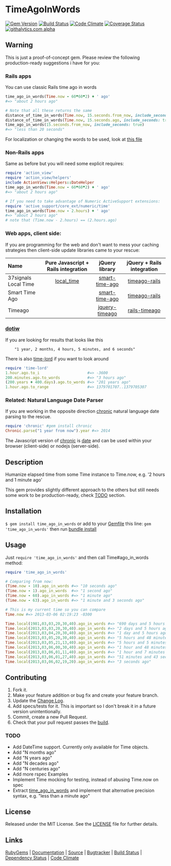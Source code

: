 # TimeAgoInWords

[![Gem Version][GV img]][Gem Version]
[![Build Status][BS img]][Build Status]
[![Code Climate][CC img]][Code Climate]
[![Coverage Status][CS img]][Coverage Status]
[![githalytics.com alpha](https://cruel-carlota.pagodabox.com/3fe2425a26ab0ca00b5bc6acf817af59 "githalytics.com")](http://githalytics.com/elgalu/time_ago_in_words)

## Warning

This is just a proof-of-concept gem. Please review the following production-ready suggestions i have for you:

### Rails apps

You can use classic Rails time ago in words

```ruby
time_ago_in_words(Time.now - 60*60*2) + ' ago'
#=> "about 2 hours ago"

# Note that all these returns the same
distance_of_time_in_words(Time.now, 15.seconds.from_now, include_seconds: true)
distance_of_time_in_words(Time.now, 15.seconds.ago, include_seconds: true)
time_ago_in_words(15.seconds.from_now, include_seconds: true)
#=> "less than 20 seconds"
```

For localization or changing the words to be used, look at [this file](https://github.com/rails/rails/blob/master/actionview/lib/action_view/locale/en.yml)

### Non-Rails apps

Same as before but you will need some explicit requires:

```ruby
require 'action_view'
require 'action_view/helpers'
include ActionView::Helpers::DateHelper
time_ago_in_words(Time.now - 60*60*2) + ' ago'
#=> "about 2 hours ago"

# If you need to take advantage of Numeric ActiveSupport extensions:
require 'active_support/core_ext/numeric/time'
time_ago_in_words(Time.now - 2.hours) + ' ago'
#=> "about 2 hours ago"
# note that (Time.now - 2.hours) == (2.hours.ago)
```

### Web apps, client side:

If you are programming for the web and don't want to mess your caching strategies then client-side update libraries came to your rescue:

| Name                 | Pure Javascript + Rails integration | jQuery library     | jQuery + Rails integration |
|:-------------------- |:-----------------------------------:|:------------------:|:--------------------------:|
| 37signals Local Time | [local_time][]                      | [smart-time-ago][] | [timeago-rails][]          |
| Smart Time Ago       |                                     | [smart-time-ago][] | [timeago-rails][]          |
| Timeago              |                                     | [jquery-timeago][] | [rails-timeago][]          |

[smart-time-ago]: https://github.com/pragmaticly/smart-time-ago
[jquery-timeago]: https://github.com/rmm5t/jquery-timeago
[timeago-rails]: https://github.com/ashchan/timeago-rails
[rails-timeago]: https://github.com/jgraichen/rails-timeago
[local_time]: https://github.com/37signals/local_time#time-ago-helper

### [dotiw](https://github.com/radar/dotiw)

If you are looking for results that looks like this

        "1 year, 2 months, 4 hours, 5 minutes, and 6 seconds"
        
There is also [time-lord](https://github.com/krainboltgreene/time-lord) if you want to look around

```ruby
require 'time-lord'
1.hour.ago.to_i                     #=> -3600
200.minutes.ago.to_words            #=> "3 hours ago"
(200.years + 400.days).ago.to_words #=> "201 years ago"
1.hour.ago.to_range                 #=> 1379701707..1379705307
```

### Related: Natural Language Date Parser

If you are working in the opposite direction [chronic][] natural language date parsing to the rescue.

```ruby
require 'chronic' #gem install chronic
Chronic.parse("1 year from now").year #=> 2014
```

The Javascript version of [chronic][] is [date][] and can be used within your browser (client-side) or nodejs (server-side).

## Description

Humanize elapsed time from some Time instance to Time.now, e.g. '2 hours and 1 minute ago'

This gem provides slightly different approach to the others but still needs some work to be production-ready, check [TODO](#todo) section.

## Installation

`$ gem install time_ago_in_words` or add to your [Gemfile][] this line: `gem 'time_ago_in_words'` then run [bundle install][]

## Usage

Just `require 'time_ago_in_words'` and then call Time#ago_in_words method:

```ruby
require 'time_ago_in_words'

# Comparing from now:
(Time.now - 10).ago_in_words #=> "10 seconds ago"
(Time.now - 1).ago_in_words  #=> "1 second ago"
(Time.now - 60).ago_in_words #=> "1 minute ago"
(Time.now - 63).ago_in_words #=> "1 minute and 3 seconds ago"

# This is my current time so you can compare
Time.now #=> 2013-03-06 02:19:23 -0300

Time.local(1981,03,03,20,30,40).ago_in_words #=> "690 days and 5 hours ago"
Time.local(2013,03,03,20,30,40).ago_in_words #=> "2 days and 5 hours ago"
Time.local(2013,03,04,20,30,40).ago_in_words #=> "1 day and 5 hours ago"
Time.local(2013,03,05,20,30,40).ago_in_words #=> "5 hours and 48 minutes ago"
Time.local(2013,03,05,21,13,40).ago_in_words #=> "5 hours and 5 minutes ago"
Time.local(2013,03,06,00,30,40).ago_in_words #=> "1 hour and 48 minutes ago"
Time.local(2013,03,06,01,11,40).ago_in_words #=> "1 hour and 7 minutes ago"
Time.local(2013,03,06,01,27,40).ago_in_words #=> "51 minutes and 43 seconds ago"
Time.local(2013,03,06,02,19,20).ago_in_words #=> "3 seconds ago"
```

## Contributing

1. Fork it.
2. Make your feature addition or bug fix and create your feature branch.
3. Update the [Change Log][].
3. Add specs/tests for it. This is important so I don't break it in a future version unintentionally.
4. Commit, create a new Pull Request.
5. Check that your pull request passes the [build][travis pull requests].

### TODO
+ Add DateTime support. Currently only available for Time objects.
+ Add "N months ago"
+ Add "N years ago"
+ Add "N decades ago"
+ Add "N centuries ago"
+ Add more rspec Examples
+ Implement Time mocking for testing, instead of abusing Time.now on spec
+ Extract [time_ago_in_words][] and implement that alternative precision syntax, e.g. "less than a minute ago"

## License

Released under the MIT License. See the [LICENSE][] file for further details.

## Links

[RubyGems][] | [Documentation][] | [Source][] | [Bugtracker][] | [Build Status][] | [Dependency Status][] | [Code Climate][]


[bundle install]: http://gembundler.com/v1.3/man/bundle-install.1.html
[Gemfile]: http://gembundler.com/v1.3/gemfile.html
[LICENSE]: LICENSE.md
[Change Log]: CHANGELOG.md

[RubyGems]: https://rubygems.org/gems/time_ago_in_words
[Documentation]: http://rubydoc.info/gems/time_ago_in_words
[Source]: https://github.com/elgalu/time_ago_in_words
[Bugtracker]: https://github.com/elgalu/time_ago_in_words/issues

[travis pull requests]: https://travis-ci.org/elgalu/time_ago_in_words/pull_requests

[Gem Version]: https://rubygems.org/gems/time_ago_in_words
[Build Status]: https://travis-ci.org/elgalu/time_ago_in_words
[Dependency Status]: https://gemnasium.com/elgalu/time_ago_in_words
[Code Climate]: https://codeclimate.com/github/elgalu/time_ago_in_words
[Coverage Status]: https://coveralls.io/r/elgalu/time_ago_in_words

[GV img]: https://badge.fury.io/rb/time_ago_in_words.png
[BS img]: https://travis-ci.org/elgalu/time_ago_in_words.png
[DS img]: https://gemnasium.com/elgalu/time_ago_in_words.png
[CC img]: https://codeclimate.com/github/elgalu/time_ago_in_words.png
[CS img]: https://coveralls.io/repos/elgalu/time_ago_in_words/badge.png?branch=master

[time_ago_in_words]: http://apidock.com/rails/ActionView/Helpers/DateHelper/time_ago_in_words

[chronic]: https://github.com/mojombo/chronic
[date]: https://github.com/matthewmueller/date
